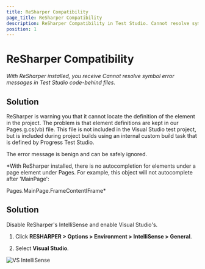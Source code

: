 ```yaml
---
title: ReSharper Compatibility
page_title: ReSharper Compatibility
description: ReSharper Compatibility in Test Studio. Cannot resolve symbol error messages in Test Studio.
position: 1
---
```

# ReSharper Compatibility

*With ReSharper installed, you receive Cannot resolve symbol error messages in Test Studio code-behind files.*

## Solution

ReSharper is warning you that it cannot locate the definition of the element in the project. The problem is that element definitions are kept in our Pages.g.cs(vb) file. This file is not included in the Visual Studio test project, but is included during project builds using an internal custom build task that is defined by Progress Test Studio. 
 
The error message is benign and can be safely ignored.

*With ReSharper installed, there is no autocompletion for elements under a page element under Pages. For example, this object will not autocomplete after 'MainPage':

Pages.MainPage.FrameContentIFrame*

## Solution

Disable ReSharper's IntelliSense and enable Visual Studio's.

1. Click **RESHARPER > Options > Environment > IntelliSense > General**.

2. Select **Visual Studio**.

![VS IntelliSense][1]

[1]: /img/knowledge-base/visual-studio-kb/resharper-compatibility/fig1.png